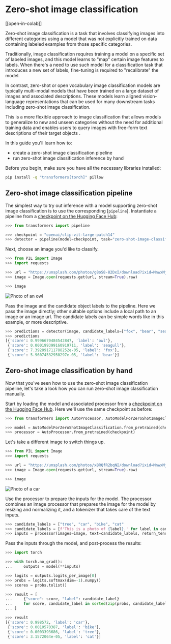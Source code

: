 <!--Copyright 2023 The HuggingFace Team. All rights reserved.

Licensed under the Apache License, Version 2.0 (the "License"); you may not use this file except in compliance with
the License. You may obtain a copy of the License at

http://www.apache.org/licenses/LICENSE-2.0

Unless required by applicable law or agreed to in writing, software distributed under the License is distributed on
an "AS IS" BASIS, WITHOUT WARRANTIES OR CONDITIONS OF ANY KIND, either express or implied. See the License for the
specific language governing permissions and limitations under the License.

⚠️ Note that this file is in Markdown but contain specific syntax for our doc-builder (similar to MDX) that may not be
rendered properly in your Markdown viewer.

-->

# Zero-shot image classification

[[open-in-colab]]

Zero-shot image classification is a task that involves classifying images into different categories using a model that was
not explicitly trained on data containing labeled examples from those specific categories.

Traditionally, image classification requires training a model on a specific set of labeled images, and this model learns to
"map" certain image features to labels. When there's a need to use such model for a classification task that introduces a
new set of labels, fine-tuning is required to "recalibrate" the model.

In contrast, zero-shot or open vocabulary image classification models are typically multi-modal models that have been trained on a large
dataset of images and associated descriptions. These models learn aligned vision-language representations that can be used for many downstream tasks including zero-shot image classification.

This is a more flexible approach to image classification that allows models to generalize to new and unseen categories
without the need for additional training data and enables users to query images with free-form text descriptions of their target objects .

In this guide you'll learn how to:

* create a zero-shot image classification pipeline
* run zero-shot image classification inference by hand

Before you begin, make sure you have all the necessary libraries installed:

```bash
pip install -q "transformers[torch]" pillow
```

## Zero-shot image classification pipeline

The simplest way to try out inference with a model supporting zero-shot image classification is to use the corresponding [`pipeline`].
Instantiate a pipeline from a [checkpoint on the Hugging Face Hub](https://huggingface.co/models?pipeline_tag=zero-shot-image-classification&sort=downloads):

```python
>>> from transformers import pipeline

>>> checkpoint = "openai/clip-vit-large-patch14"
>>> detector = pipeline(model=checkpoint, task="zero-shot-image-classification")
```

Next, choose an image you'd like to classify.

```py
>>> from PIL import Image
>>> import requests

>>> url = "https://unsplash.com/photos/g8oS8-82DxI/download?ixid=MnwxMjA3fDB8MXx0b3BpY3x8SnBnNktpZGwtSGt8fHx8fDJ8fDE2NzgxMDYwODc&force=true&w=640"
>>> image = Image.open(requests.get(url, stream=True).raw)

>>> image
```

<div class="flex justify-center">
     <img src="https://huggingface.co/datasets/huggingface/documentation-images/resolve/main/transformers/tasks/owl.jpg" alt="Photo of an owl"/>
</div>

Pass the image and the candidate object labels to the pipeline. Here we pass the image directly; other suitable options
include a local path to an image or an image url.
The candidate labels can be simple words like in this example, or more descriptive.

```py
>>> predictions = detector(image, candidate_labels=["fox", "bear", "seagull", "owl"])
>>> predictions
[{'score': 0.9996670484542847, 'label': 'owl'},
 {'score': 0.000199399160919711, 'label': 'seagull'},
 {'score': 7.392891711788252e-05, 'label': 'fox'},
 {'score': 5.96074532950297e-05, 'label': 'bear'}]
```

## Zero-shot image classification by hand

Now that you've seen how to use the zero-shot image classification pipeline, let's take a look how you can run zero-shot
image classification manually.

Start by loading the model and associated processor from a [checkpoint on the Hugging Face Hub](https://huggingface.co/models?pipeline_tag=zero-shot-image-classification&sort=downloads).
Here we'll use the same checkpoint as before:

```py
>>> from transformers import AutoProcessor, AutoModelForZeroShotImageClassification

>>> model = AutoModelForZeroShotImageClassification.from_pretrained(checkpoint)
>>> processor = AutoProcessor.from_pretrained(checkpoint)
```

Let's take a different image to switch things up.

```py
>>> from PIL import Image
>>> import requests

>>> url = "https://unsplash.com/photos/xBRQfR2bqNI/download?ixid=MnwxMjA3fDB8MXxhbGx8fHx8fHx8fHwxNjc4Mzg4ODEx&force=true&w=640"
>>> image = Image.open(requests.get(url, stream=True).raw)

>>> image
```

<div class="flex justify-center">
     <img src="https://huggingface.co/datasets/huggingface/documentation-images/resolve/main/transformers/tasks/car.jpg" alt="Photo of a car"/>
</div>

Use the processor to prepare the inputs for the model. The processor combines an image processor that prepares the
image for the model by resizing and normalizing it, and a tokenizer that takes care of the text inputs.

```py
>>> candidate_labels = ["tree", "car", "bike", "cat"
>>> candidate_labels = [f'This is a photo of {label}.' for label in candidate_labels]  # follows the training data template else the output will be off
>>> inputs = processor(images=image, text=candidate_labels, return_tensors="pt", padding=True)
```

Pass the inputs through the model, and post-process the results:

```py
>>> import torch

>>> with torch.no_grad():
...     outputs = model(**inputs)

>>> logits = outputs.logits_per_image[0]
>>> probs = logits.softmax(dim=-1).numpy()
>>> scores = probs.tolist()

>>> result = [
...     {"score": score, "label": candidate_label}
...     for score, candidate_label in sorted(zip(probs, candidate_labels), key=lambda x: -x[0])
... ]

>>> result
[{'score': 0.998572, 'label': 'car'},
 {'score': 0.0010570387, 'label': 'bike'},
 {'score': 0.0003393686, 'label': 'tree'},
 {'score': 3.1572064e-05, 'label': 'cat'}]
```